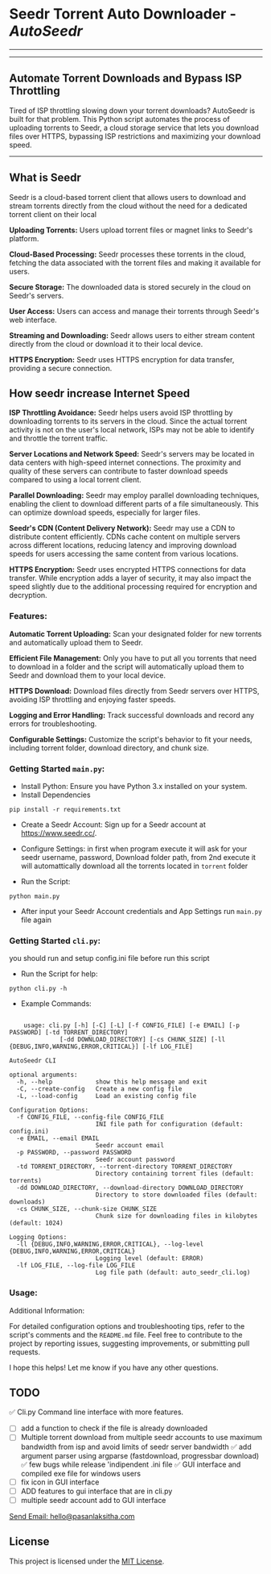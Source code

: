 #  **Seedr Torrent Auto Downloader - _AutoSeedr_**

---

---
## **Automate Torrent Downloads and Bypass ISP Throttling**
Tired of ISP throttling slowing down your torrent downloads? 
AutoSeedr is built for that problem. This Python script automates the process of uploading torrents to Seedr, 
a cloud storage service that lets you download files over HTTPS, bypassing ISP restrictions and maximizing your download speed.

---
## What is Seedr
Seedr is a cloud-based torrent client that allows users to download and stream torrents directly from the cloud without the need for a dedicated torrent client on their local 

**Uploading Torrents:** Users upload torrent files or magnet links to Seedr's platform.


**Cloud-Based Processing:** Seedr processes these torrents in the cloud, fetching the data associated with the torrent files and making it available for users.

**Secure Storage:** The downloaded data is stored securely in the cloud on Seedr's servers.

**User Access:** Users can access and manage their torrents through Seedr's web interface.

**Streaming and Downloading:** Seedr allows users to either stream content directly from the cloud or download it to their local device.

**HTTPS Encryption:** Seedr uses HTTPS encryption for data transfer, providing a secure connection.

## How seedr increase Internet Speed 

**ISP Throttling Avoidance:** 
Seedr helps users avoid ISP throttling by downloading torrents to its servers in the cloud. Since the actual torrent activity is not on the user's local network, ISPs may not be able to identify and throttle the torrent traffic.

**Server Locations and Network Speed:** 
Seedr's servers may be located in data centers with high-speed internet connections. The proximity and quality of these servers can contribute to faster download speeds compared to using a local torrent client.

**Parallel Downloading:** Seedr may employ parallel downloading techniques, enabling the client to download different parts of a file simultaneously. This can optimize download speeds, especially for larger files.

**Seedr's CDN (Content Delivery Network):**
Seedr may use a CDN to distribute content efficiently. CDNs cache content on multiple servers across different locations, reducing latency and improving download speeds for users accessing the same content from various locations.

**HTTPS Encryption:**
Seedr uses encrypted HTTPS connections for data transfer. While encryption adds a layer of security, it may also impact the speed slightly due to the additional processing required for encryption and decryption.


### Features:

**Automatic Torrent Uploading:** Scan your designated folder for new torrents and automatically upload them to Seedr.

**Efficient File Management:** Only you have to put all you torrents that need to download in a folder and the script will automatically upload them to Seedr and download them to your local device.

**HTTPS Download:** Download files directly from Seedr servers over HTTPS, avoiding ISP throttling and enjoying faster speeds.

**Logging and Error Handling:** Track successful downloads and record any errors for troubleshooting.

**Configurable Settings:** Customize the script's behavior to fit your needs, including torrent folder, download directory, and chunk size.



### Getting Started `main.py`:

+ Install Python: Ensure you have Python 3.x installed on your system.
+ Install Dependencies
```
pip install -r requirements.txt
``` 
+ Create a Seedr Account: Sign up for a Seedr account at https://www.seedr.cc/.

+ Configure Settings: in first when program execute it will ask for your seedr username, password, Download folder path, from 2nd execute it will automattically download all the torrents located in `torrent` folder

+ Run the Script:  
```
python main.py
``` 
+ After input your Seedr Account credentials and App Settings run `main.py` file again

### Getting Started `cli.py`:
 you should run and setup config.ini file before run this script
+ Run the Script for help:  
```
python cli.py -h
``` 
+ Example Commands:  
```
    
    usage: cli.py [-h] [-C] [-L] [-f CONFIG_FILE] [-e EMAIL] [-p PASSWORD] [-td TORRENT_DIRECTORY]
              [-dd DOWNLOAD_DIRECTORY] [-cs CHUNK_SIZE] [-ll {DEBUG,INFO,WARNING,ERROR,CRITICAL}] [-lf LOG_FILE]

AutoSeedr CLI

optional arguments:
  -h, --help            show this help message and exit
  -C, --create-config   Create a new config file
  -L, --load-config     Load an existing config file

Configuration Options:
  -f CONFIG_FILE, --config-file CONFIG_FILE
                        INI file path for configuration (default: config.ini)
  -e EMAIL, --email EMAIL
                        Seedr account email
  -p PASSWORD, --password PASSWORD
                        Seedr account password
  -td TORRENT_DIRECTORY, --torrent-directory TORRENT_DIRECTORY
                        Directory containing torrent files (default: torrents)
  -dd DOWNLOAD_DIRECTORY, --download-directory DOWNLOAD_DIRECTORY
                        Directory to store downloaded files (default: downloads)
  -cs CHUNK_SIZE, --chunk-size CHUNK_SIZE
                        Chunk size for downloading files in kilobytes (default: 1024)

Logging Options:
  -ll {DEBUG,INFO,WARNING,ERROR,CRITICAL}, --log-level {DEBUG,INFO,WARNING,ERROR,CRITICAL}
                        Logging level (default: ERROR)
  -lf LOG_FILE, --log-file LOG_FILE
                        Log file path (default: auto_seedr_cli.log)
```

### Usage:

Additional Information:

For detailed configuration options and troubleshooting tips, refer to the script's comments and the `README.md` file.
Feel free to contribute to the project by reporting issues, suggesting improvements, or submitting pull requests.


I hope this helps! Let me know if you have any other questions.

## TODO
 ✅ Cli.py Command line interface with more features.
- [ ] add a function to check if the file is already downloaded
- [ ] Multiple torrent download from multiple seedr accounts to use maximum bandwidth from isp and avoid limits of seedr server bandwidth
 ✅ add argument parser using argparse (fastdownload, progressbar download)
 ✅ few bugs while release 'indipendent .ini file
 ✅ GUI interface and compiled exe file for windows users
- [ ] fix icon in GUI interface
- [ ] ADD features to gui interface that are in cli.py
- [ ] multiple seedr account add to GUI interface

[Send Email: hello@pasanlaksitha.com](mailto:hello@pasanlaksitha.com)


## License

This project is licensed under the [MIT License](./LICENSE).

